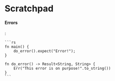 # Scratchpad


#### Errors
:   

    ```rs
    fn main() {
        do_error().expect("Error!");
    }

    fn do_error() -> Result<String, String> {
        Err("This error is on purpose!".to_string())
    }
    ```